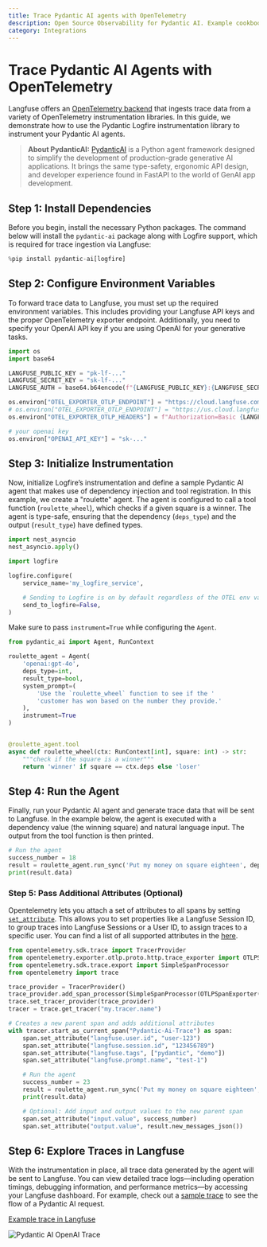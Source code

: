 ```yaml
---
title: Trace Pydantic AI agents with OpenTelemetry
description: Open Source Observability for Pydantic AI. Example cookbook for the Pydantic AI Langfuse integration using OpenTelemetry.
category: Integrations
---
```


# Trace Pydantic AI Agents with OpenTelemetry

Langfuse offers an [OpenTelemetry backend](https://langfuse.com/docs/opentelemetry/) that ingests trace data from a variety of OpenTelemetry instrumentation libraries. In this guide, we demonstrate how to use the Pydantic Logfire instrumentation library to instrument your Pydantic AI agents.

> **About PydanticAI:** [PydanticAI](https://pydantic-ai.readthedocs.io/en/latest/) is a Python agent framework designed to simplify the development of production-grade generative AI applications. It brings the same type-safety, ergonomic API design, and developer experience found in FastAPI to the world of GenAI app development. 

## Step 1: Install Dependencies

Before you begin, install the necessary Python packages. The command below will install the `pydantic-ai` package along with Logfire support, which is required for trace ingestion via Langfuse:


```python
%pip install pydantic-ai[logfire]
```

## Step 2: Configure Environment Variables

To forward trace data to Langfuse, you must set up the required environment variables. This includes providing your Langfuse API keys and the proper OpenTelemetry exporter endpoint. Additionally, you need to specify your OpenAI API key if you are using OpenAI for your generative tasks.


```python
import os
import base64

LANGFUSE_PUBLIC_KEY = "pk-lf-..."
LANGFUSE_SECRET_KEY = "sk-lf-..."
LANGFUSE_AUTH = base64.b64encode(f"{LANGFUSE_PUBLIC_KEY}:{LANGFUSE_SECRET_KEY}".encode()).decode()

os.environ["OTEL_EXPORTER_OTLP_ENDPOINT"] = "https://cloud.langfuse.com/api/public/otel" # EU data region
# os.environ["OTEL_EXPORTER_OTLP_ENDPOINT"] = "https://us.cloud.langfuse.com/api/public/otel" # US data region
os.environ["OTEL_EXPORTER_OTLP_HEADERS"] = f"Authorization=Basic {LANGFUSE_AUTH}"

# your openai key
os.environ["OPENAI_API_KEY"] = "sk-..."
```

## Step 3: Initialize Instrumentation

Now, initialize Logfire’s instrumentation and define a sample Pydantic AI agent that makes use of dependency injection and tool registration. In this example, we create a "roulette" agent. The agent is configured to call a tool function (`roulette_wheel`), which checks if a given square is a winner. The agent is type-safe, ensuring that the dependency (`deps_type`) and the output (`result_type`) have defined types.


```python
import nest_asyncio
nest_asyncio.apply()
```


```python
import logfire

logfire.configure(
    service_name='my_logfire_service',

    # Sending to Logfire is on by default regardless of the OTEL env vars.
    send_to_logfire=False,
)
```

Make sure to pass `instrument=True` while configuring the `Agent`.


```python
from pydantic_ai import Agent, RunContext

roulette_agent = Agent(
    'openai:gpt-4o',
    deps_type=int,
    result_type=bool,
    system_prompt=(
        'Use the `roulette_wheel` function to see if the '
        'customer has won based on the number they provide.'
    ),
    instrument=True
)


@roulette_agent.tool
async def roulette_wheel(ctx: RunContext[int], square: int) -> str:
    """check if the square is a winner"""
    return 'winner' if square == ctx.deps else 'loser'
```

## Step 4: Run the Agent

Finally, run your Pydantic AI agent and generate trace data that will be sent to Langfuse. In the example below, the agent is executed with a dependency value (the winning square) and natural language input. The output from the tool function is then printed.


```python
# Run the agent
success_number = 18
result = roulette_agent.run_sync('Put my money on square eighteen', deps=success_number)
print(result.data)
```

### Step 5: Pass Additional Attributes (Optional)

Opentelemetry lets you attach a set of attributes to all spans by setting [`set_attribute`](https://opentelemetry.io/docs/languages/python/instrumentation/#add-attributes-to-a-span). This allows you to set properties like a Langfuse Session ID, to group traces into Langfuse Sessions or a User ID, to assign traces to a specific user. You can find a list of all supported attributes in the [here](/docs/opentelemetry/get-started#property-mapping).


```python
from opentelemetry.sdk.trace import TracerProvider
from opentelemetry.exporter.otlp.proto.http.trace_exporter import OTLPSpanExporter
from opentelemetry.sdk.trace.export import SimpleSpanProcessor
from opentelemetry import trace

trace_provider = TracerProvider()
trace_provider.add_span_processor(SimpleSpanProcessor(OTLPSpanExporter()))
trace.set_tracer_provider(trace_provider)
tracer = trace.get_tracer("my.tracer.name")

# Creates a new parent span and adds additional attributes
with tracer.start_as_current_span("Pydantic-Ai-Trace") as span:
    span.set_attribute("langfuse.user.id", "user-123")
    span.set_attribute("langfuse.session.id", "123456789")
    span.set_attribute("langfuse.tags", ["pydantic", "demo"])
    span.set_attribute("langfuse.prompt.name", "test-1")

    # Run the agent
    success_number = 23
    result = roulette_agent.run_sync('Put my money on square eighteen', deps=success_number)
    print(result.data)

    # Optional: Add input and output values to the new parent span
    span.set_attribute("input.value", success_number)
    span.set_attribute("output.value", result.new_messages_json())
```

## Step 6: Explore Traces in Langfuse

With the instrumentation in place, all trace data generated by the agent will be sent to Langfuse. You can view detailed trace logs—including operation timings, debugging information, and performance metrics—by accessing your Langfuse dashboard. For example, check out a [sample trace](https://cloud.langfuse.com/project/cloramnkj0002jz088vzn1ja4/traces/01958b00f28af691900a70f06c3196e5?timestamp=2025-03-12T15%3A37%3A29.994Z&observation=a0a7ab9127ea620f) to see the flow of a Pydantic AI request.

[Example trace in Langfuse](https://cloud.langfuse.com/project/cloramnkj0002jz088vzn1ja4/traces/01958b00f28af691900a70f06c3196e5?timestamp=2025-03-12T15%3A37%3A29.994Z&observation=a0a7ab9127ea620f)

![Pydantic AI OpenAI Trace](https://langfuse.com/images/cookbook/otel-integration-pydantic-ai/pydanticai-openai-trace-tree.png)
